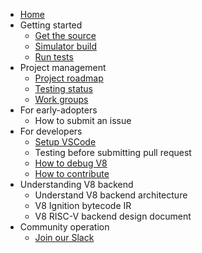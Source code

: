 - [Home](home)
- Getting started
  - [Get the source](get-the-source)
  - [Simulator build](simulator-build)
  - [Run tests](run-tests)
- Project management
  - [Project roadmap](Project-Roadmap)
  - [Testing status](Testing-Status)
  - [Work groups](Work-groups)
- For early-adopters
  - How to submit an issue
- For developers
  - [Setup VSCode](VSCode-Setup)
  - Testing before submitting pull request
  - [How to debug V8](How-to-debug-V8)
  - [How to contribute](contributing)
- Understanding V8 backend
  - Understand V8 backend architecture
  - V8 Ignition bytecode IR
  - V8 RISC-V backend design document
- Community operation
  - [Join our Slack](https://forms.office.com/Pages/ResponsePage.aspx?id=8o_uD7KjGECcdTodVZH-3OiciJKG_BJHrqMNgnsFFqtUNlRUNEQ5QUgxNk0wVEVaTjJBTDNOMDNIQS4u)